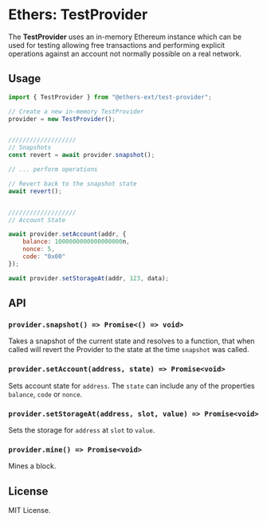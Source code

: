 Ethers: TestProvider
====================

The **TestProvider** uses an in-memory Ethereum instance which
can be used for testing allowing free transactions and performing
explicit operations against an account not normally possible on a
real network.

Usage
-----

```javascript
import { TestProvider } from "@ethers-ext/test-provider";

// Create a new in-memory TestProvider
provider = new TestProvider();


///////////////////
// Snapshots
const revert = await provider.snapshot();

// ... perform operations

// Revert back to the snapshot state
await revert();


///////////////////
// Account State

await provider.setAccount(addr, {
    balance: 1000000000000000000n,
    nonce: 5,
    code: "0x00"
});

await provider.setStorageAt(addr, 123, data);
```

API
---

### `provider.snapshot() => Promise<() => void>`

Takes a snapshot of the current state and resolves to a function, that
when called will revert the Provider to the state at the time `snapshot`
was called.

### `provider.setAccount(address, state) => Promise<void>`

Sets account state for `address`. The `state` can include any of the
properties `balance`, `code` or `nonce`.

### `provider.setStorageAt(address, slot, value) => Promise<void>`

Sets the storage for `address` at `slot` to `value`.

### `provider.mine() => Promise<void>`

Mines a block.


License
-------

MIT License.
